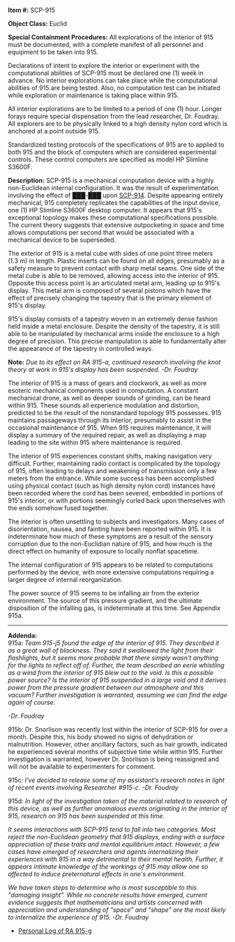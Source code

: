 **Item #:** SCP-915

**Object Class:** Euclid

**Special Containment Procedures:** All explorations of the interior of 915 must be documented, with a complete manifest of all personnel and equipment to be taken into 915.

Declarations of intent to explore the interior or experiment with the computational abilities of SCP-915 must be declared one (1) week in advance. No interior explorations can take place while the computational abilities of 915 are being tested. Also, no computation test can be initiated while exploration or maintenance is taking place within 915.

All interior explorations are to be limited to a period of one (1) hour. Longer forays require special dispensation from the lead researcher, Dr. Foudray. All explorers are to be physically linked to a high density nylon cord which is anchored at a point outside 915.

Standardized testing protocols of the specifications of 915 are to applied to both 915 and the block of computers which are considered experimental controls. These control computers are specified as model HP Slimline S3600F.

**Description:** SCP-915 is a mechanical computation device with a highly non-Euclidean internal configuration. It was the result of experimentation involving the effect of ███-███ upon [SCP-914](/scp-914). Despite appearing entirely mechanical, 915 completely replicates the capabilities of the input device, one (1) HP Slimline S3600F desktop computer. It appears that 915's exceptional topology makes these computational specifications possible. The current theory suggests that extensive outpocketing in space and time allows computations per second that would be associated with a mechanical device to be superseded.

The exterior of 915 is a metal cube with sides of one point three meters (1.3 m) in length. Plastic inserts can be found on all edges, presumably as a safety measure to prevent contact with sharp metal seams. One side of the metal cube is able to be removed, allowing access into the interior of 915. Opposite this access point is an articulated metal arm, leading up to 915's display. This metal arm is composed of several pistons which have the effect of precisely changing the tapestry that is the primary element of 915's display.

915's display consists of a tapestry woven in an extremely dense fashion held inside a metal enclosure. Despite the density of the tapestry, it is still able to be manipulated by mechanical arms inside the enclosure to a high degree of precision. This precise manipulation is able to fundamentally alter the appearance of the tapestry in controlled ways.

**Note:** _Due to its effect on RA 915-a, continued research involving the knot theory at work in 915's display has been suspended. -Dr. Foudray_

The interior of 915 is a mass of gears and clockwork, as well as more esoteric mechanical components used in computation. A constant mechanical drone, as well as deeper sounds of grinding, can be heard within 915. These sounds all experience modulation and distortion, predicted to be the result of the nonstandard topology 915 possesses. 915 maintains passageways through its interior, presumably to assist in the occasional maintenance of 915. When 915 requires maintenance, it will display a summary of the required repair, as well as displaying a map leading to the site within 915 where maintenance is required.

The interior of 915 experiences constant shifts, making navigation very difficult. Further, maintaining radio contact is complicated by the topology of 915, often leading to delays and weakening of transmission only a few meters from the entrance. While some success has been accomplished using physical contact (such as high density nylon cord) instances have been recorded where the cord has been severed, embedded in portions of 915's interior, or with portions seemingly curled back upon themselves with the ends somehow fused together.

The interior is often unsettling to subjects and investigators. Many cases of disorientation, nausea, and fainting have been reported within 915. It is indeterminate how much of these symptoms are a result of the sensory corruption due to the non-Euclidian nature of 915, and how much is the direct effect on humanity of exposure to locally nonflat spacetime.

The internal configuration of 915 appears to be related to computations performed by the device, with more extensive computations requiring a larger degree of internal reorganization.

The power source of 915 seems to be infalling air from the exterior environment. The source of this pressure gradient, and the ultimate disposition of the infalling gas, is indeterminate at this time. See Appendix 915a.

* * *

**Addenda:**  
915a: _Team 915-j5 found the edge of the interior of 915. They described it as a great wall of blackness. They said it swallowed the light from their flashlights, but it seems more probable that there simply wasn't anything for the lights to reflect off of. Further, the team described an eerie whistling as a wind from the interior of 915 blew out to the void. Is this a possible power source? Is the interior of 915 suspended in a large void and it derives power from the pressure gradient between our atmosphere and this vacuum? Further investigation is warranted, assuming we can find the edge again of course._

_\-Dr. Foudray_

915b: Dr. Snorlison was recently lost within the interior of SCP-915 for over a month. Despite this, his body showed no signs of dehydration or malnutrition. However, other ancillary factors, such as hair growth, indicated he experienced several months of subjective time while within 915. Further investigation is warranted, however Dr. Snorlison is being reassigned and will not be available to experimenters for comment.

915c: _I've decided to release some of my assistant's research notes in light of recent events involving Researcher #915-c._ _\-Dr. Foudray_

915d: _In light of the investigation taken of the material related to research of this device, as well as further anomalous events originating in the interior of 915, research on 915 has been suspended at this time._

_It seems interactions with SCP-915 tend to fall into two categories. Most reject the non-Euclidean geometry that 915 displays, ending with a surface appreciation of these traits and mental equilibrium intact. However, a few cases have emerged of researchers and agents internalizing their experiences with 915 in a way detrimental to their mental health. Further, it appears intimate knowledge of the workings of 915 may allow one so affected to induce preternatural effects in one's environment._

_We have taken steps to determine who is most susceptible to this "damaging insight". While no concrete results have emerged, current evidence suggests that mathematicians and artists concerned with appreciation and understanding of "space" and "shape" are the most likely to internalize the experience of 915._ _\-Dr. Foudray_

*   [Personal Log of RA 915-g](/excerpts-of-the-personal-log-of-research-assistant-915-g)